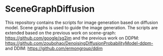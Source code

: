 # SceneGraphDiffusion
 
This repository contains the scripts for image generation based on diffusion model. Scene graphs is used to guide the image generation.
The scripts are extended based on the previous work on scene-graph: https://github.com/google/sg2im
and the previous work on DDPM: https://github.com/zoubohao/DenoisingDiffusionProbabilityModel-ddpm-
and DDIM: https://github.com/ermongroup/ddim
